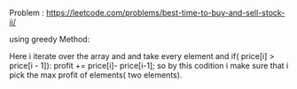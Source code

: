 Problem : https://leetcode.com/problems/best-time-to-buy-and-sell-stock-ii/

using greedy Method:
 
Here i iterate over the array and and take every element and
if( price[i] > price[i - 1]):
profit += price[i]- price[i-1];
so by this codition i make sure that i pick the max profit of elements( two elements).
